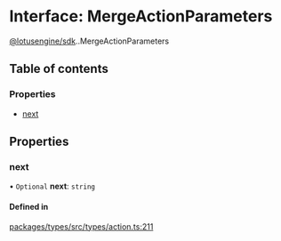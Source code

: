 # Interface: MergeActionParameters

[@lotusengine/sdk](../wiki/@lotusengine.sdk).[<internal>](../wiki/@lotusengine.sdk.%3Cinternal%3E).MergeActionParameters

## Table of contents

### Properties

- [next](../wiki/@lotusengine.sdk.%3Cinternal%3E.MergeActionParameters#next)

## Properties

### next

• `Optional` **next**: `string`

#### Defined in

[packages/types/src/types/action.ts:211](https://github.com/lotusengine/sdk/blob/fdb90a3/packages/types/src/types/action.ts#L211)
